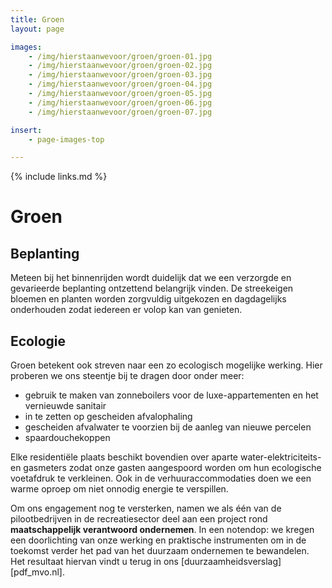 ```yaml
---
title: Groen
layout: page

images:
    - /img/hierstaanwevoor/groen/groen-01.jpg
    - /img/hierstaanwevoor/groen/groen-02.jpg
    - /img/hierstaanwevoor/groen/groen-03.jpg
    - /img/hierstaanwevoor/groen/groen-04.jpg
    - /img/hierstaanwevoor/groen/groen-05.jpg
    - /img/hierstaanwevoor/groen/groen-06.jpg
    - /img/hierstaanwevoor/groen/groen-07.jpg

insert:
    - page-images-top

---
```


{% include links.md %}

# Groen

## Beplanting

Meteen bij het binnenrijden wordt duidelijk dat we een verzorgde en gevarieerde beplanting ontzettend belangrijk vinden. De streekeigen bloemen en planten worden zorgvuldig uitgekozen en dagdagelijks onderhouden zodat iedereen er volop kan van genieten.<br>


## Ecologie

Groen betekent ook streven naar een zo ecologisch mogelijke werking. Hier proberen we ons steentje bij te dragen door onder meer:

- gebruik te maken van zonneboilers voor de luxe-appartementen en het vernieuwde sanitair
- in te zetten op gescheiden afvalophaling
- gescheiden afvalwater te voorzien bij de aanleg van nieuwe percelen
- spaardouchekoppen

Elke residentiële plaats beschikt bovendien over aparte water-elektriciteits-en gasmeters zodat onze gasten aangespoord worden om hun ecologische voetafdruk te verkleinen. Ook in de verhuuraccommodaties doen we een warme oproep om niet onnodig energie te verspillen.

Om ons engagement nog te versterken, namen we als één van de pilootbedrijven in de recreatiesector deel aan een project rond **maatschappelijk verantwoord ondernemen**. In een notendop: we kregen een doorlichting van onze werking en praktische instrumenten om in de toekomst verder het pad van het duurzaam ondernemen te bewandelen.<br>
Het resultaat hiervan vindt u terug in ons [duurzaamheidsverslag] [pdf_mvo.nl]. 

